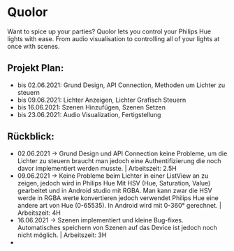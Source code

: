# Quolor
Want to spice up your parties? Quolor lets you control your Philips Hue lights with ease. From audio visualisation to controlling all of your lights at once with scenes.

## Projekt Plan:
* bis 02.06.2021: Grund Design, API Connection, Methoden um Lichter zu steuern
* bis 09.06.2021: Lichter Anzeigen, Lichter Grafisch Steuern
* bis 16.06.2021: Szenen Hinzufügen, Szenen Setzen
* bis 23.06.2021: Audio Visualization, Fertigstellung

## Rückblick:

* 02.06.2021 -> Grund Design und API Connection keine Probleme, um die Lichter zu steuern braucht man jedoch eine Authentifizierung die noch davor implementiert werden musste. | Arbeitszeit: 2.5H
* 09.06.2021 -> Keine Probleme beim Lichter in einer ListView an zu zeigen, jedoch wird in Philips Hue Mit HSV (Hue, Saturation, Value) gearbeitet und in Android studio mit RGBA. Man kann zwar die HSV werde in RGBA werte konvertieren jedoch verwendet Philips Hue eine andere art von Hue (0-65535). In Android wird mit 0-360° gerechnet. | Arbeitszeit: 4H
* 16.06.2021 -> Szenen implementiert und kleine Bug-fixes. Automatisches speichern von Szenen auf das Device ist jedoch noch nicht möglich. | Arbeitszeit: 3H
* 

